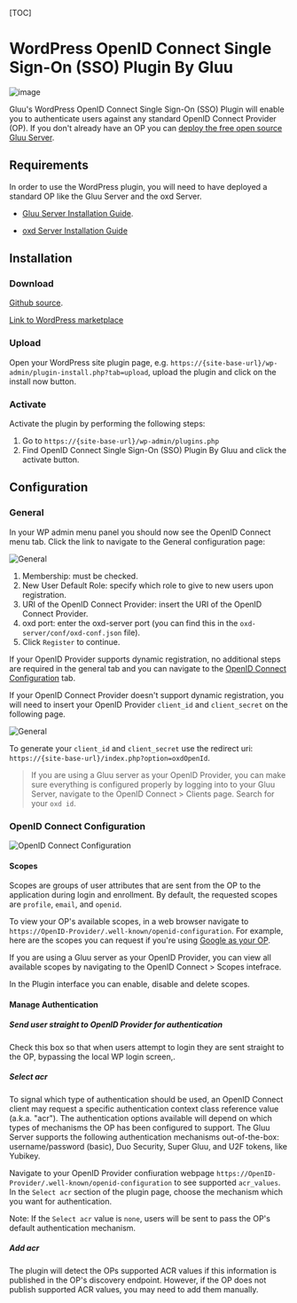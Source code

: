 [TOC]

# WordPress OpenID Connect Single Sign-On (SSO) Plugin By Gluu

![image](https://raw.githubusercontent.com/GluuFederation/wp_openid_connect_single_sign_on_plugin_by_gluu/master/plugin.jpg)

Gluu's WordPress OpenID Connect Single Sign-On (SSO) Plugin will enable you to authenticate users against any standard OpenID Connect Provider (OP). If you don't already have an OP you can [deploy the free open source Gluu Server](https://gluu.org/docs/deployment).  

## Requirements
In order to use the WordPress plugin, you will need to have deployed a standard OP like the Gluu Server and the oxd Server.

* [Gluu Server Installation Guide](https://www.gluu.org/docs/deployment/).

* [oxd Server Installation Guide](https://oxd.gluu.org/docs/oxdserver/install/)


## Installation
 
### Download
[Github source](https://github.com/GluuFederation/wp_openid_connect_single_sign_on_plugin_by_gluu/archive/v2.4.4.zip).

[Link to WordPress marketplace](https://wordpress.org/plugins/openid-connect-sso-by-gluu/)

### Upload
Open your WordPress site plugin page, e.g. `https://{site-base-url}/wp-admin/plugin-install.php?tab=upload`, upload the plugin and click on the install now button.

### Activate 

Activate the plugin by performing the following steps:
 
1. Go to `https://{site-base-url}/wp-admin/plugins.php`
2. Find OpenID Connect Single Sign-On (SSO) Plugin By Gluu and click the activate button.

## Configuration

### General
 
In your WP admin menu panel you should now see the OpenID Connect menu tab. Click the link to navigate to the General configuration  page:

![General](https://raw.githubusercontent.com/GluuFederation/wp_openid_connect_single_sign_on_plugin_by_gluu/master/assets/1.png) 

1. Membership: must be checked. 
2. New User Default Role: specify which role to give to new users upon registration.  
3. URI of the OpenID Connect Provider: insert the URI of the OpenID Connect Provider.
4. oxd port: enter the oxd-server port (you can find this in the `oxd-server/conf/oxd-conf.json` file).
5. Click `Register` to continue.

If your OpenID Provider supports dynamic registration, no additional steps are required in the general tab and you can navigate to the [OpenID Connect Configuration](#openid-connect-configuration) tab. 

If your OpenID Connect Provider doesn't support dynamic registration, you will need to insert your OpenID Provider `client_id` and `client_secret` on the following page.

![General](https://raw.githubusercontent.com/GluuFederation/wp_openid_connect_single_sign_on_plugin_by_gluu/master/assets/2.png) 

To generate your `client_id` and `client_secret` use the redirect uri: `https://{site-base-url}/index.php?option=oxdOpenId`.

> If you are using a Gluu server as your OpenID Provider, you can make sure everything is configured properly by logging into to your Gluu Server, navigate to the OpenID Connect > Clients page. Search for your `oxd id`.

### OpenID Connect Configuration

![OpenID Connect Configuration](https://raw.githubusercontent.com/GluuFederation/wp_openid_connect_single_sign_on_plugin_by_gluu/master/assets/5.png)

#### Scopes

Scopes are groups of user attributes that are sent from the OP to the application during login and enrollment. By default, the requested scopes are `profile`, `email`, and `openid`.  

To view your OP's available scopes, in a web browser navigate to `https://OpenID-Provider/.well-known/openid-configuration`. For example, here are the scopes you can request if you're using [Google as your OP](https://accounts.google.com/.well-known/openid-configuration). 

If you are using a Gluu server as your OpenID Provider, you can view all available scopes by navigating to the OpenID Connect > Scopes intefrace. 

In the Plugin interface you can enable, disable and delete scopes. 

#### Manage Authentication

##### Send user straight to OpenID Provider for authentication

Check this box so that when users attempt to login they are sent straight to the OP, bypassing the local WP login screen,.

##### Select acr

To signal which type of authentication should be used, an OpenID Connect client may request a specific authentication context class reference value (a.k.a. "acr"). The authentication options available will depend on which types of mechanisms the OP has been configured to support. The Gluu Server supports the following authentication mechanisms out-of-the-box: username/password (basic), Duo Security, Super Gluu, and U2F tokens, like Yubikey.  

Navigate to your OpenID Provider confiuration webpage `https://OpenID-Provider/.well-known/openid-configuration` to see supported `acr_values`. In the `Select acr` section of the plugin page, choose the mechanism which you want for authentication. 

Note: If the `Select acr` value is `none`, users will be sent to pass the OP's default authentication mechanism.

##### Add acr

The plugin will detect the OPs supported ACR values if this information is published in the OP's discovery endpoint. However, if the OP does not publish supported ACR values, you may need to add them manually. 

